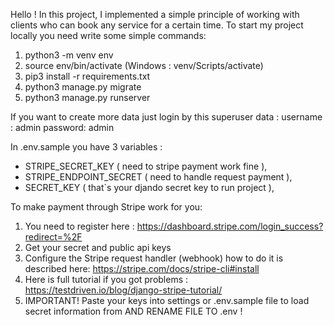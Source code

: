 Hello ! In this project, I implemented a simple principle of working with clients who can book any service for a certain time.
To start my project locally you need write some simple commands:

1. python3 -m venv env
2. source env/bin/activate (Windows : venv/Scripts/activate)
3. pip3 install -r requirements.txt
4. python3 manage.py migrate
5. python3 manage.py runserver

If you want to create more data just login by this superuser data :
username : admin
password: admin 

  In .env.sample you have 3 variables : 
- STRIPE_SECRET_KEY ( need to stripe payment work fine ),
- STRIPE_ENDPOINT_SECRET ( need to handle request payment ),
- SECRET_KEY ( that`s your djando secret key to run project ),

To make payment through Stripe work for you:
1. You need to register here : https://dashboard.stripe.com/login_success?redirect=%2F
2. Get your secret and public api keys
3. Configure the Stripe request handler (webhook)  how to do it is described here: https://stripe.com/docs/stripe-cli#install
4. Here is full tutorial if you got problems : https://testdriven.io/blog/django-stripe-tutorial/
5. IMPORTANT! Paste your keys into settings or .env.sample file to load secret information from AND RENAME FILE TO .env !
